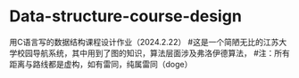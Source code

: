 # Data-structure-course-design
用C语言写的数据结构课程设计作业（2024.2.22）
#这是一个简陋无比的江苏大学校园导航系统，其中用到了图的知识，算法层面涉及弗洛伊德算法，
#注：所有距离与路线都是虚构，如有雷同，纯属雷同（doge）

